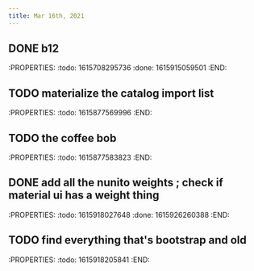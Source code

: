 ```yaml
---
title: Mar 16th, 2021
---
```


## DONE b12
:PROPERTIES:
:todo: 1615708295736
:done: 1615915059501
:END:
## TODO materialize the catalog import list
:PROPERTIES:
:todo: 1615877569996
:END:
## TODO the coffee bob
:PROPERTIES:
:todo: 1615877583823
:END:
## DONE add all the nunito weights ; check if material ui has a weight thing
:PROPERTIES:
:todo: 1615918027648
:done: 1615926260388
:END:
## TODO find everything that's bootstrap and old
:PROPERTIES:
:todo: 1615918205841
:END:
